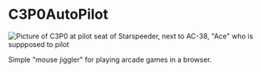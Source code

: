 # C3P0AutoPilot

![Picture of C3P0 at pilot seat of Starspeeder, next to AC-38, "Ace" who is suppposed to pilot](https://media.wdwnt.com/2018/06/ace594356LARGE.jpg)

Simple "mouse jiggler" for playing arcade games in a browser.
